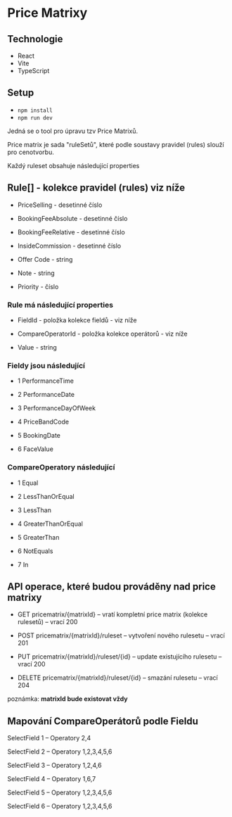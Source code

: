 # Price Matrixy

## Technologie
- React
- Vite
- TypeScript
## Setup
- `npm install`
- `npm run dev`

Jedná se o tool pro úpravu tzv Price Matrixů.

Price matrix je sada "ruleSetů", které podle soustavy pravidel (rules) slouží pro cenotvorbu.

Každý ruleset obsahuje následující properties

## Rule[] - kolekce pravidel (rules) viz níže



* PriceSelling - desetinné číslo

* BookingFeeAbsolute - desetinné číslo

* BookingFeeRelative - desetinné číslo

* InsideCommission - desetinné číslo

* Offer Code - string

* Note - string

* Priority - číslo

### Rule má následující properties

* FieldId - položka kolekce fieldů - viz níže

* CompareOperatorId - položka kolekce operátorů - viz níže

* Value - string



### Fieldy jsou následující

* 1             PerformanceTime

* 2             PerformanceDate

* 3             PerformanceDayOfWeek

* 4             PriceBandCode

* 5             BookingDate

* 6             FaceValue



### CompareOperatory následující

* 1             Equal

* 2             LessThanOrEqual

* 3             LessThan

* 4             GreaterThanOrEqual

* 5             GreaterThan

* 6             NotEquals

* 7             In





## API operace, které budou prováděny nad price matrixy



* GET pricematrix/{matrixId} – vratí kompletní price matrix (kolekce rulesetů) – vrací 200

* POST pricematrix/{matrixId}/ruleset – vytvoření nového rulesetu – vrací 201

* PUT pricematrix/{matrixId}/ruleset/{id} – update existujícího rulesetu – vrací 200

* DELETE pricematrix/{matrixId}/ruleset/{id} – smazání rulesetu – vrací 204





poznámka: **matrixId bude existovat vždy**





## Mapování CompareOperátorů podle Fieldu

SelectField 1 – Operatory 2,4

SelectField 2 – Operatory 1,2,3,4,5,6

SelectField 3 – Operatory 1,2,4,6

SelectField 4 – Operatory 1,6,7

SelectField 5 – Operatory 1,2,3,4,5,6

SelectField 6 – Operatory 1,2,3,4,5,6
